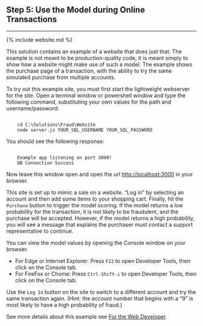 
<h2>Step 5: Use the Model during Online Transactions</h2>
<hr />

{% include website.md %}  


<p>This solution contains an example of a website that does just that.  The example is not meant to be production-quality code, it is meant simply to show how a website might make use of such a model. The example shows the purchase page of a transaction, with the ability to try the same simulated purchase from multiple accounts.</p>

<p>To try out this example site, you must first start the lightweight webserver for the site. Open a terminal window or powershell window and type the following command, substituting your own values for <span class="onp">the path and </span> username/password:</p>

<pre class="highlight"><code>
    cd C:\Solutions\Fraud\Website
    node server.js YOUR_SQL_USERNAME YOUR_SQL_PASSWORD
</code></pre>


<p>You should see the following response:</p>

<pre class="highlight"><code>
    Example app listening on port 3000!
    DB Connection Success
</code></pre>


<p>Now leave this window open and open the url <a href="http://localhost:3000">http://localhost:3000</a> in your browser.</p>

<p>This site is set up to mimic a sale on a website.  “Log in” by selecting an account and then add some items to your shopping cart.  Finally, hit the <code class="highlighter-rouge">Purchase</code> button to trigger the model scoring.  If the model returns a low probability for the transaction, it is not likely to be fraudulent, and the purchase will be accepted. However, if the model returns a high probability, you will see a message that explains the purchaser must contact a support representative to continue.</p>

<p>You can view the model values by opening the Console window on your browser.</p>

<ul>
  <li>For Edge or Internet Explorer: Press <code>F12</code> to open Developer Tools, then click on the Console tab.</li>
  <li>For FireFox or Chome: Press <code>Ctrl-Shift-i</code> to open Developer Tools, then click on the Console tab.</li>
</ul>

<p>Use the <code>Log In</code> button on the site to switch to a different account and try the same transaction again.  (Hint: the account number that begins with a “9” is most likely to have a high probability of fraud.)</p>

<p>See more details about this example see <a href="web-developer.html">For the Web Developer</a>.</p>
